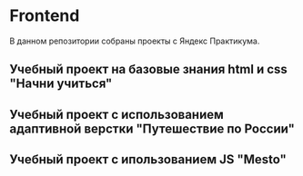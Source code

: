 # Frontend

В данном репозитории собраны проекты с Яндекс Практикума.

## Учебный проект на базовые знания html и css "Начни учиться"
## Учебный проект с использованием адаптивной верстки "Путешествие по России"
## Учебный проект с ипользованием JS "Mesto"


